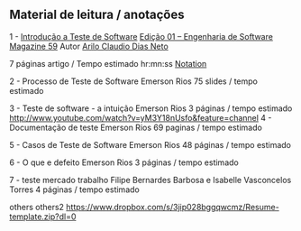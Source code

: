 ## Material de leitura / anotações

<!-- Model exemple
$number$ - "Article Name" (link pages/download area)
"local editian"
"autor name"
"previsible time / description space"

[Notations] -->


1 - [Introdução a Teste de Software](https://drive.google.com/drive/folders/1mBAfs26plire1A9P7u5eZ52VVgYBTg5i?usp=sharing)
[Edição 01 – Engenharia de Software Magazine 59](https://www.devmedia.com.br/revista-engenharia-de-software/8028)
Autor [Arilo Claudio Dias Neto](https://www.researchgate.net/profile/Arilo-Neto)

7 páginas artigo / Tempo estimado hr:mn:ss
[Notation]()


<!-- ///Definições do IEEE:
- Físico - *Defeito* - instrução ou comando incorretos
- Informação - **Erro** - desvio da especificação
- Usuário - **Falha** - Processamento incorreto e comportamento inconsistente 
 -->



2 - Processo de Teste de Software
Emerson Rios
75 slides / tempo estimado 

3 - Teste de software - a intuição
Emerson Rios
3 páginas / tempo estimado 
http://www.youtube.com/watch?v=yM3Y18nUsfo&feature=channel
4 - Documentação de teste
Emerson Rios
69 paginas / tempo estimado 

5 - Casos de Teste de Software
Emerson Rios
48 páginas / tempo estimado 

6 - O que e defeito
Emerson Rios
3 páginas / tempo estimado 

7 - teste mercado trabalho
Filipe Bernardes Barbosa e Isabelle Vasconcelos Torres
4 páginas / tempo estimado 


others
others2
https://www.dropbox.com/s/3jip028bggqwcmz/Resume-template.zip?dl=0